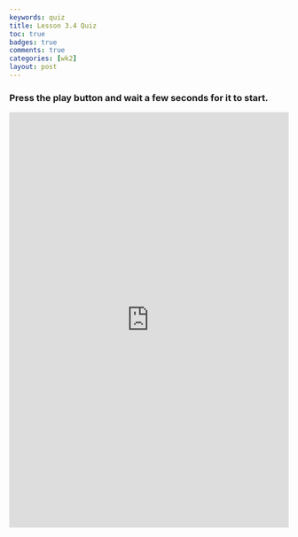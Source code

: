 ```yaml
---
keywords: quiz
title: Lesson 3.4 Quiz
toc: true 
badges: true
comments: true
categories: [wk2]
layout: post
---
```

### Press the play button and wait a few seconds for it to start. 
<iframe frameborder="0" width="100%" height="750px" src="https://replit.com/@MatiDanish/APCSP34Quiz?embed=true"></iframe>